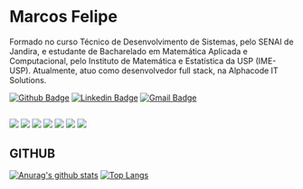 # Marcos Felipe

Formado no curso Técnico de Desenvolvimento de Sistemas, pelo SENAI de Jandira, e estudante de Bacharelado em Matemática Aplicada e Computacional, pelo Instituto de Matemática e Estatística da USP (IME-USP). Atualmente, atuo como desenvolvedor full stack, na Alphacode IT Solutions.


[![Github Badge](https://img.shields.io/badge/-Github-000?style=flat-square&logo=Github&logoColor=white)](https://github.com/marcosfbc)
[![Linkedin Badge](https://img.shields.io/badge/-LinkedIn-blue?style=flat-square&logo)](https://www.linkedin.com/in/marcosfbdcarvalho/)
[![Gmail Badge](https://img.shields.io/badge/-Gmail-c14438?style=flat-square&logo=Gmail&logoColor=white)](mailto:marcosfbdcarvalho@gmail.com)

##

![](https://img.shields.io/badge/‎-Java-CC342D?logo=java&logoColor=white&style=flat-square)
![](https://img.shields.io/badge/-c++-black?logo=c%2B%2B&style=flat-square)
![](https://img.shields.io/badge/‎-Python-CC342D?logo=python&logoColor=white&style=flat-square)
![](https://img.shields.io/badge/‎-PHP-CC342D?logo=php&logoColor=white&style=flat-square)
![](https://img.shields.io/badge/‎-JavaScript-CC342D?logo=javascript&logoColor=white&style=flat-square)
![](https://img.shields.io/badge/‎-CSS3-CC342D?logo=css3&logoColor=white&style=flat-square)
![](https://img.shields.io/badge/‎-HTML-CC342D?logo=html5&logoColor=white&style=flat-square)

## GITHUB
[![Anurag's github stats](https://github-readme-stats.vercel.app/api?username=marcosfbc&hide=issues&show_icons=true&title_color=61dafb&text_color=FFFFFF&icon_color=61dafb&bg_color=20232a)](https://github.com/anuraghazra/github-readme-stats)
[![Top Langs](https://github-readme-stats.vercel.app/api/top-langs/?username=marcosfbc&layout=compact&title_color=61dafb&text_color=FFFFFF&icon_color=61dafb&bg_color=20232a)](https://github.com/anuraghazra/github-readme-stats)
